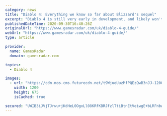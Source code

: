 ```yaml
---
category: news
title: "Diablo 4: Everything we know so far about Blizzard's sequel"
excerpt: "Diablo 4 is still very early in development, and likely won't release for years, but we already know quite a bit about Blizzard's dungeon-crawler thanks to substantive dev updates released every ..."
publishedDateTime: 2020-09-30T16:40:26Z
originalUrl: "https://www.gamesradar.com/uk/diablo-4-guide/"
webUrl: "https://www.gamesradar.com/uk/diablo-4-guide/"
type: article

provider:
  name: GamesRadar
  domain: gamesradar.com

topics:
  - Diablo 4

images:
  - url: "https://cdn.mos.cms.futurecdn.net/t9WjueUuzMfPQEzQwB3nJJ-1200-80.jpg"
    width: 1200
    height: 675
    isCached: true

secured: "UWIB3iJVjTJrwu+jKdHeL0OgxLl08KRfKBRJfzlTtiBtnEtVeiwgE+bLRFnbwFwuXnxcUUhg50gJpfyUM1s0EaxutAYxth7ca4MWDcNK84vET1kPkm8IOjQiqplnZvX2bu1KDEMtsMEpbv+XjAx4/W3eFlTEmWQ58FvbBovMTOtdYH1xk3lv3TustJcePCYszYB8wicVwTnXybuta4eOuLvHl9W8gvNJ38aq7Z2o6kIOY70HTEWdEKYD46oCddwAZAHU8K6b/wl/cF2iBomNWnVfvh18tElTEi9q8MnbVC9o718MguA9G8xOu2dRewK/DFQwFIVVdd8883DuKg3UOuaoUbOfA9ndSzDR7ummvyM=;cTG+erfwQi/VjvTvLm6JFw=="
---
```


